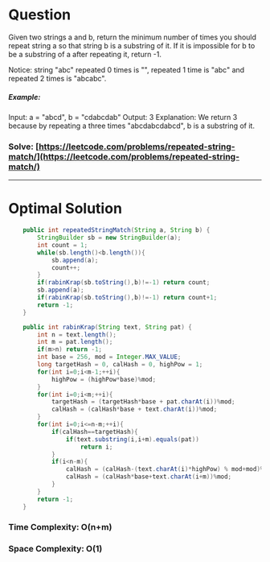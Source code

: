 # Question

Given two strings a and b, return the minimum number of times you should repeat string a so that string b is a substring of it. If it is impossible for b​​​​​​ to be a substring of a after repeating it, return -1.

Notice: string "abc" repeated 0 times is "", repeated 1 time is "abc" and repeated 2 times is "abcabc".



##### Example:

Input: a = "abcd", b = "cdabcdab"
Output: 3
Explanation: We return 3 because by repeating a three times "abcdabcdabcd", b is a substring of it.



### Solve: [https://leetcode.com/problems/repeated-string-match/](https://leetcode.com/problems/repeated-string-match/)

***

# Optimal Solution
        

``` java
    public int repeatedStringMatch(String a, String b) {
        StringBuilder sb = new StringBuilder(a);
        int count = 1;
        while(sb.length()<b.length()){
            sb.append(a);
            count++;
        }
        if(rabinKrap(sb.toString(),b)!=-1) return count;
        sb.append(a);
        if(rabinKrap(sb.toString(),b)!=-1) return count+1;
        return -1;
    }

    public int rabinKrap(String text, String pat) {
        int n = text.length();
        int m = pat.length();
        if(m>n) return -1;
        int base = 256, mod = Integer.MAX_VALUE;
        long targetHash = 0, calHash = 0, highPow = 1;
        for(int i=0;i<m-1;++i){
            highPow = (highPow*base)%mod;
        }
        for(int i=0;i<m;++i){
            targetHash = (targetHash*base + pat.charAt(i))%mod;
            calHash = (calHash*base + text.charAt(i))%mod;
        }
        for(int i=0;i<=n-m;++i){
            if(calHash==targetHash){
                if(text.substring(i,i+m).equals(pat))
                    return i;
            }
            if(i<n-m){
                calHash = (calHash-(text.charAt(i)*highPow) % mod+mod)%mod;
                calHash = (calHash*base+text.charAt(i+m))%mod;
            }
        }
        return -1;
    }
```

### Time Complexity: O(n+m)
### Space Complexity: O(1)